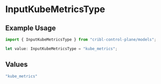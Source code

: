 # InputKubeMetricsType

## Example Usage

```typescript
import { InputKubeMetricsType } from "cribl-control-plane/models";

let value: InputKubeMetricsType = "kube_metrics";
```

## Values

```typescript
"kube_metrics"
```